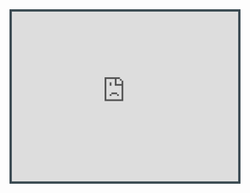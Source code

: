 <iframe 
width="400" 
height="300" 
src="https://www.youtube.com/embed/41dve_9EfyI?rel=0&modestbranding=1&autohide=1&mute=1&showinfo=0&controls=0&autoplay=1" 
title="White House Cam"
frameborder="0"
style="border: solid 4px #37474F"
allow="accelerometer; autoplay; clipboard-write; encrypted-media; gyroscope; picture-in-picture; web-share" 
referrerpolicy="strict-origin-when-cross-origin" 
allowfullscreen
></iframe>

